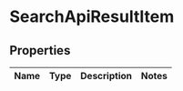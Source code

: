 # SearchApiResultItem

## Properties
Name | Type | Description | Notes
------------ | ------------- | ------------- | -------------
